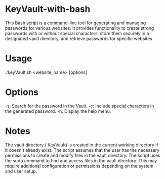 # KeyVault-with-bash
This Bash script is a command-line tool for generating and managing passwords for various websites.
It provides functionality to create strong passwords with or without special characters, store them securely in a designated vault directory, and retrieve passwords for specific websites.

# Usage
./keyVault.sh <website_name> [options]

# Options
-s: Search for the password in the Vault.
-c: Include special characters in the generated password.
-h: Display the help menu.

# Notes
The vault directory (.KeyVault) is created in the current working directory if it doesn't already exist.
The script assumes that the user has the necessary permissions to create and modify files in the vault directory.
The script uses the sudo command to find and access files in the vault directory. This may require additional configuration or permissions depending on the system and user setup.
